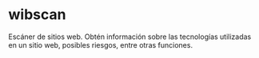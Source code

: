 # wibscan
Escáner de sitios web. Obtén información sobre las tecnologías utilizadas en un sitio web, posibles riesgos, entre otras funciones.
